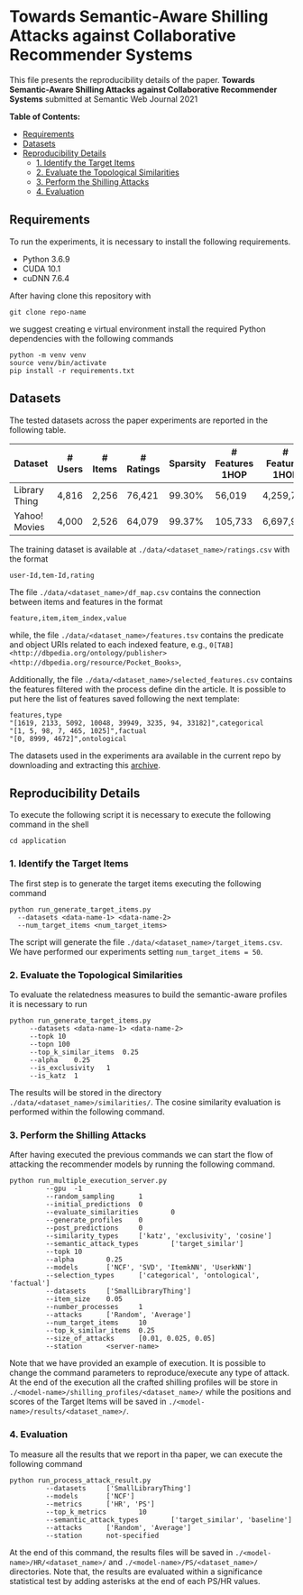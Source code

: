 # Towards Semantic-Aware Shilling Attacks against Collaborative Recommender Systems
This file presents the reproducibility details of the paper. **Towards Semantic-Aware Shilling Attacks against Collaborative Recommender Systems** submitted at Semantic Web Journal 2021

**Table of Contents:**
- [Requirements](#requirements)
- [Datasets](#datasets)
- [Reproducibility Details](#reproducibility-details)
  - [1. Identify the Target Items](#1-identify-the-target-items)
  - [2. Evaluate the Topological Similarities](#2-evaluate-the-topological-similarities)
  - [3. Perform the Shilling Attacks](#3-perform-the-shilling-attacks)
  - [4. Evaluation](#4-evaluation)

## Requirements

To run the experiments, it is necessary to install the following requirements. 

* Python 3.6.9
* CUDA 10.1
* cuDNN 7.6.4

After having clone this repository with 
```
git clone repo-name
```
we suggest creating e virtual environment install the required Python dependencies with the following commands
```
python -m venv venv
source venv/bin/activate
pip install -r requirements.txt
```
## Datasets
The tested datasets across the paper experiments are reported in the following table.

|       Dataset      |   # Users   | # Items   |  # Ratings   | Sparsity | # Features 1HOP | # Features 1HOP |
| ------------------ |:-----------:| ------------| ------------- | --------| --------------------- | --------------------- | 
|     Library Thing     |    4,816        | 2,256        |  76,421       | 99.30% | 56,019                | 4,259,728                |
|     Yahoo! Movies     |    4,000        | 2,526        |  64,079       | 99.37% | 105,733                | 6,697,986                |

The training dataset is available at ```./data/<dataset_name>/ratings.csv``` with the format
```
user-Id,tem-Id,rating
```

The file ```./data/<dataset_name>/df_map.csv``` contains the connection between items and features in the format
```
feature,item,item_index,value
```
while, the file ```./data/<dataset_name>/features.tsv``` contains the predicate and object URIs related to each indexed feature, e.g., ```0[TAB]<http://dbpedia.org/ontology/publisher><http://dbpedia.org/resource/Pocket_Books>```,

Additionally, the file ```./data/<dataset_name>/selected_features.csv``` contains the features filtered with the process define din the article. It is possible to put here the list of features saved following the next template:
```
features,type
"[1619, 2133, 5092, 10048, 39949, 3235, 94, 33182]",categorical
"[1, 5, 98, 7, 465, 1025]",factual
"[0, 8999, 4672]",ontological
```

The datasets used in the experiments ara available in the current repo by downloading and extracting this [archive](https://drive.google.com/file/d/1iKxaYhd_33yH0LtcZuO7Nf0yFcHFQXmI/view?usp=sharing).

## Reproducibility Details
To execute the following script it is necessary to execute the following command in the shell
```
cd application
```

### 1. Identify the Target Items
The first step is to generate the target items executing the following command
```
python run_generate_target_items.py 
  --datasets <data-name-1> <data-name-2> 
  --num_target_items <num_target_items> 
```
The script will generate the file ```./data/<dataset_name>/target_items.csv```.
We have performed our experiments setting ```num_target_items = 50```.

### 2. Evaluate the Topological Similarities
To evaluate the relatedness measures to build the semantic-aware profiles it is necessary to run
```
python run_generate_target_items.py 
	 --datasets	<data-name-1> <data-name-2> 
	 --topk	10 
	 --topn	100
	 --top_k_similar_items	0.25
	 --alpha	0.25
	 --is_exclusivity	1
	 --is_katz	1
```
The results will be stored in the directory ```./data/<dataset_name>/similarities/```.
The cosine similarity evaluation is performed within the following command.

### 3. Perform the Shilling Attacks
After having executed the previous commands we can start the flow of attacking the recommender models by running the following command.
```
python run_multiple_execution_server.py 
         --gpu  -1
         --random_sampling      1
         --initial_predictions  0
         --evaluate_similarities        0
         --generate_profiles    0
         --post_predictions     0
         --similarity_types     ['katz', 'exclusivity', 'cosine']
         --semantic_attack_types        ['target_similar']
         --topk 10
         --alpha        0.25
         --models       ['NCF', 'SVD', 'ItemkNN', 'UserkNN']
         --selection_types      ['categorical', 'ontological', 'factual']
         --datasets     ['SmallLibraryThing']
         --item_size    0.05
         --number_processes     1
         --attacks      ['Random', 'Average']
         --num_target_items     10
         --top_k_similar_items  0.25
         --size_of_attacks      [0.01, 0.025, 0.05]
         --station      <server-name>

```
Note that we have provided an example of execution. It is possible to change the command parameters to reproduce/execute any type of attack.
At the end of the execution all the crafted shilling profiles will be store in ```./<model-name>/shilling_profiles/<dataset_name>/``` while the positions and scores of the Target Items will be saved in
```./<model-name>/results/<dataset_name>/```.

### 4. Evaluation
To measure all the results that we report in tha paper, we can execute the following command
```
python run_process_attack_result.py 
         --datasets     ['SmallLibraryThing']
         --models       ['NCF']
         --metrics      ['HR', 'PS']
         --top_k_metrics        10
         --semantic_attack_types        ['target_similar', 'baseline']
         --attacks      ['Random', 'Average']
         --station      not-specified

```
At the end of this command, the results files will be saved in ```./<model-name>/HR/<dataset_name>/``` and ```./<model-name>/PS/<dataset_name>/``` directories. Note that, the results are evaluated within a significance statistical test by adding asterisks at the end of each PS/HR values.